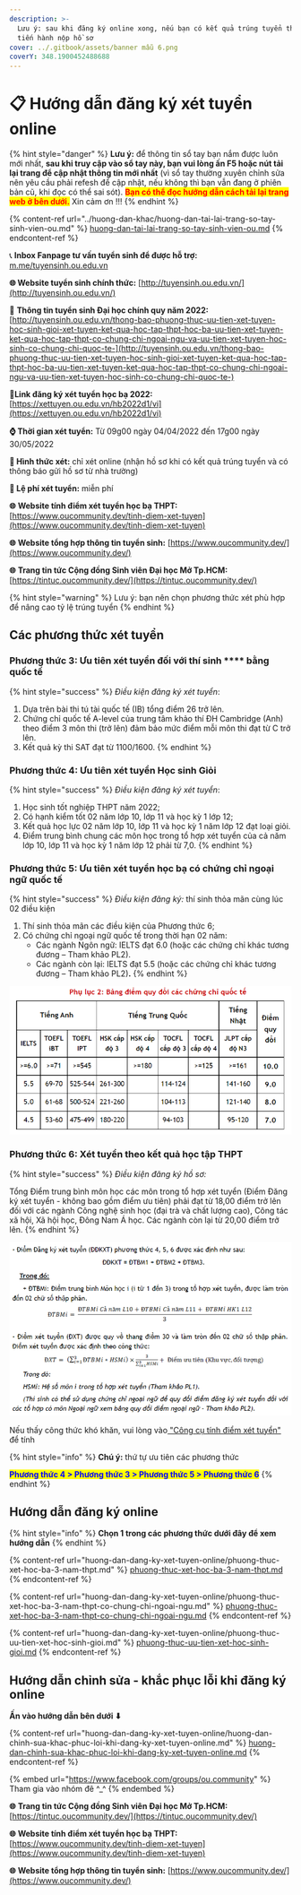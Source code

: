 ```yaml
---
description: >-
  Lưu ý: sau khi đăng ký online xong, nếu bạn có kết quả trúng tuyển thì mới
  tiến hành nộp hồ sơ
cover: ../.gitbook/assets/banner mẫu 6.png
coverY: 348.1900452488688
---
```


# 📋 Hướng dẫn đăng ký xét tuyển online

{% hint style="danger" %}
**Lưu ý:** để thông tin sổ tay bạn nắm được luôn mới nhất, **sau khi truy cập vào sổ tay này, bạn vui lòng ấn F5 hoặc nút tải lại trang để cập nhật thông tin mới nhất** (vì sổ tay thường xuyên chỉnh sửa nên yêu cầu phải refesh để cập nhật, nếu không thì bạn vẫn đang ở phiên bản cũ, khi đọc có thể sai sót). <mark style="color:red;">**Bạn có thể đọc hướng dẫn cách tải lại trang web ở bên dưới.**</mark> Xin cảm ơn !!!
{% endhint %}

{% content-ref url="../huong-dan-khac/huong-dan-tai-lai-trang-so-tay-sinh-vien-ou.md" %}
[huong-dan-tai-lai-trang-so-tay-sinh-vien-ou.md](../huong-dan-khac/huong-dan-tai-lai-trang-so-tay-sinh-vien-ou.md)
{% endcontent-ref %}

📞 **Inbox Fanpage tư vấn tuyển sinh để được hỗ trợ:** [m.me/tuyensinh.ou.edu.vn](https://m.me/tuyensinh.ou.edu.vn)

**🌐 Website tuyển sinh chính thức:** [http://tuyensinh.ou.edu.vn/](http://tuyensinh.ou.edu.vn/)

🔗 **Thông tin tuyển sinh Đại học chính quy năm 2022:** [http://tuyensinh.ou.edu.vn/thong-bao-phuong-thuc-uu-tien-xet-tuyen-hoc-sinh-gioi-xet-tuyen-ket-qua-hoc-tap-thpt-hoc-ba-uu-tien-xet-tuyen-ket-qua-hoc-tap-thpt-co-chung-chi-ngoai-ngu-va-uu-tien-xet-tuyen-hoc-sinh-co-chung-chi-quoc-te-](http://tuyensinh.ou.edu.vn/thong-bao-phuong-thuc-uu-tien-xet-tuyen-hoc-sinh-gioi-xet-tuyen-ket-qua-hoc-tap-thpt-hoc-ba-uu-tien-xet-tuyen-ket-qua-hoc-tap-thpt-co-chung-chi-ngoai-ngu-va-uu-tien-xet-tuyen-hoc-sinh-co-chung-chi-quoc-te-)

🔗**Link đăng ký xét tuyển học bạ 2022:** [https://xettuyen.ou.edu.vn/hb2022d1/vi](https://xettuyen.ou.edu.vn/hb2022d1/vi)

**⌚ Thời gian xét tuyển:** Từ 09g00 ngày 04/04/2022 đến 17g00 ngày 30/05/2022&#x20;

**📌 Hình thức xét:** chỉ xét online (nhận hồ sơ khi có kết quả trúng tuyển và có thông báo gửi hồ sơ từ nhà trường)

**📌 Lệ phí xét tuyển:** miễn phí

**🌐** **Website tính điểm xét tuyển học bạ THPT:** [https://www.oucommunity.dev/tinh-diem-xet-tuyen](https://www.oucommunity.dev/tinh-diem-xet-tuyen)

**🌐** **Website tổng hợp thông tin tuyển sinh:** [https://www.oucommunity.dev/](https://www.oucommunity.dev/)

**🌐** **Trang tin tức Cộng đồng Sinh viên Đại học Mở Tp.HCM:** [https://tintuc.oucommunity.dev/](https://tintuc.oucommunity.dev/)

{% hint style="warning" %}
Lưu ý: bạn nên chọn phương thức xét phù hợp để nâng cao tỷ lệ trúng tuyển
{% endhint %}

## **Các phương thức xét tuyển**

### **Phương thức 3:** Ưu tiên xét tuyển đối với thí sinh **** bằng quốc tế

{% hint style="success" %}
_Điều kiện đăng ký xét tuyển_:

1. Dựa trên bài thi tú tài quốc tế (IB) tổng điểm 26 trở lên.
2. Chứng chỉ quốc tế A-level của trung tâm khảo thí ĐH Cambridge (Anh) theo điểm 3 môn thi (trở lên) đảm bảo mức điểm mỗi môn thi đạt từ C trở lên.
3. Kết quả kỳ thi SAT đạt từ 1100/1600.
{% endhint %}

### **Phương thức 4:** Ưu tiên xét tuyển Học sinh Giỏi

{% hint style="success" %}
_Điều kiện đăng ký xét tuyển_:

1. Học sinh tốt nghiệp THPT năm 2022;
2. Có hạnh kiểm tốt 02 năm lớp 10, lớp 11 và học kỳ 1 lớp 12;
3. Kết quả học lực 02 năm lớp 10, lớp 11 và học kỳ 1 năm lớp 12 đạt loại giỏi.
4. Điểm trung bình chung các môn học trong tổ hợp xét tuyển của cả năm lớp 10, lớp 11 và học kỳ 1 năm lớp 12 phải từ 7,0.
{% endhint %}

### **Phương thức 5:** Ưu tiên xét tuyển học bạ có chứng chỉ ngoại ngữ quốc tế

{% hint style="success" %}
_Điều kiện đăng ký:_ thí sinh thỏa mãn cùng lúc 02 điều kiện

1. Thí sinh thỏa mãn các điều kiện của Phương thức 6;
2. Có chứng chỉ ngoại ngữ quốc tế trong thời hạn 02 năm:
   * Các ngành Ngôn ngữ: IELTS đạt 6.0 (hoặc các chứng chỉ khác tương đương – Tham khảo PL2).
   * Các ngành còn lại: IELTS đạt 5.5 (hoặc các chứng chỉ khác tương đương – Tham khảo PL2)**.**
{% endhint %}

![Phụ lục 2](<../.gitbook/assets/image (11) (1).png>)

### **Phương thức 6:** Xét tuyển theo kết quả học tập THPT

{% hint style="success" %}
_Điều kiện đăng ký hồ sơ:_

Tổng Điểm trung bình môn học các môn trong tổ hợp xét tuyển (Điểm Đăng ký xét tuyển - không bao gồm điểm ưu tiên) phải đạt từ 18,00 điểm trở lên đối với các ngành Công nghệ sinh học (đại trà và chất lượng cao), Công tác xã hội, Xã hội học, Đông Nam Á học. Các ngành còn lại từ 20,00 điểm trở lên.
{% endhint %}

![Phương thức 6](<../.gitbook/assets/image (2) (1).png>)

Nếu thấy công thức khó khăn, vui lòng vào[ "Công cụ tính điểm xét tuyển"](cong-cu-tinh-diem-xet-tuyen.md) để tính

{% hint style="info" %}
**Chú ý:** thứ tự ưu tiên các phương thức&#x20;

<mark style="color:blue;">**Phương thức 4 > Phương thức 3 > Phương thức 5 > Phương thức 6**</mark>
{% endhint %}

## Hướng dẫn đăng ký online

{% hint style="info" %}
**Chọn 1 trong các phương thức dưới đây để xem hướng dẫn**
{% endhint %}

{% content-ref url="huong-dan-dang-ky-xet-tuyen-online/phuong-thuc-xet-hoc-ba-3-nam-thpt.md" %}
[phuong-thuc-xet-hoc-ba-3-nam-thpt.md](huong-dan-dang-ky-xet-tuyen-online/phuong-thuc-xet-hoc-ba-3-nam-thpt.md)
{% endcontent-ref %}

{% content-ref url="huong-dan-dang-ky-xet-tuyen-online/phuong-thuc-xet-hoc-ba-3-nam-thpt-co-chung-chi-ngoai-ngu.md" %}
[phuong-thuc-xet-hoc-ba-3-nam-thpt-co-chung-chi-ngoai-ngu.md](huong-dan-dang-ky-xet-tuyen-online/phuong-thuc-xet-hoc-ba-3-nam-thpt-co-chung-chi-ngoai-ngu.md)
{% endcontent-ref %}

{% content-ref url="huong-dan-dang-ky-xet-tuyen-online/phuong-thuc-uu-tien-xet-hoc-sinh-gioi.md" %}
[phuong-thuc-uu-tien-xet-hoc-sinh-gioi.md](huong-dan-dang-ky-xet-tuyen-online/phuong-thuc-uu-tien-xet-hoc-sinh-gioi.md)
{% endcontent-ref %}

## Hướng dẫn chỉnh sửa - khắc phục lỗi khi đăng ký online

**Ấn vào hướng dẫn bên dưới **<mark style="color:red;">**⬇**</mark>

{% content-ref url="huong-dan-dang-ky-xet-tuyen-online/huong-dan-chinh-sua-khac-phuc-loi-khi-dang-ky-xet-tuyen-online.md" %}
[huong-dan-chinh-sua-khac-phuc-loi-khi-dang-ky-xet-tuyen-online.md](huong-dan-dang-ky-xet-tuyen-online/huong-dan-chinh-sua-khac-phuc-loi-khi-dang-ky-xet-tuyen-online.md)
{% endcontent-ref %}

{% embed url="https://www.facebook.com/groups/ou.community" %}
Tham gia vào nhóm đê ^\_^
{% endembed %}

**🌐** **Trang tin tức Cộng đồng Sinh viên Đại học Mở Tp.HCM:** [https://tintuc.oucommunity.dev/](https://tintuc.oucommunity.dev/)

**🌐** **Website tính điểm xét tuyển học bạ THPT:** [https://www.oucommunity.dev/tinh-diem-xet-tuyen](https://www.oucommunity.dev/tinh-diem-xet-tuyen)

**🌐** **Website tổng hợp thông tin tuyển sinh:** [https://www.oucommunity.dev/](https://www.oucommunity.dev/)
